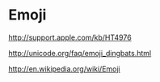 # Emoji

http://support.apple.com/kb/HT4976

http://unicode.org/faq/emoji_dingbats.html

http://en.wikipedia.org/wiki/Emoji
